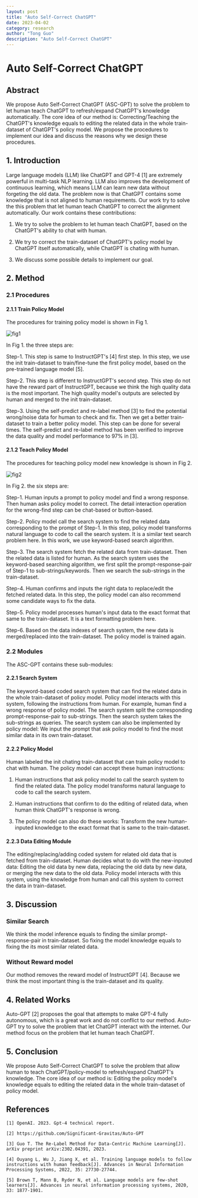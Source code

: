 ```yaml
---
layout: post
title: "Auto Self-Correct ChatGPT"
date: 2023-04-02
category: research
author: "Tong Guo"
description: "Auto Self-Correct ChatGPT"
---
```

# Auto Self-Correct ChatGPT

## Abstract

We propose Auto Self-Correct ChatGPT (ASC-GPT) to solve the problem to let human teach ChatGPT to refresh/expand ChatGPT's knowledge automatically. 
The core idea of our method is: Correcting/Teaching the ChatGPT's knowledge equals to editing the related data in the whole train-dataset of ChatGPT's policy model.
We propose the procedures to implement our idea and discuss the reasons why we design these procedures.


## 1. Introduction

Large language models (LLM) like ChatGPT and GPT-4 [1] are extremely powerful in multi-task NLP learning.
LLM also improves the development of continuous learning, which means LLM can learn new data without forgeting the old data.
The problem now is that ChatGPT contains some knowledge that is not aligned to human requirements. 
Our work try to solve the this problem that let human teach ChatGPT to correct the alignment automatically.
Our work contains these contributions:

1. We try to solve the problem to let human teach ChatGPT, based on the ChatGPT's ability to chat with human.

2. We try to correct the train-dataset of ChatGPT's policy model by ChatGPT itself automatically, while ChatGPT is chating with human.

3. We discuss some possible details to implement our goal.


## 2. Method

### 2.1 Procedures

#### 2.1.1 Train Policy Model 

The procedures for training policy model is shown in Fig 1. 

![fig1](/assets/png/self-correct-chatgpt/fig1.png)

In Fig 1. the three steps are:

Step-1. This step is same to InstructGPT's [4] first step. In this step, we use the init train-dataset to train/fine-tune the first policy model, based on the pre-trained language model [5]. 

Step-2. This step is different to InstructGPT's second step. This step do not have the reward part of InstructGPT, because we think the high quality data is the most important. The high quality model's outputs are selected by human and merged to the init train-dataset.

Step-3. Using the self-predict and re-label method [3] to find the potential wrong/noise data for human to check and fix. Then we get a better train-dataset to train a better policy model. This step can be done for several times. The self-predict and re-label method has been verified to improve the data quality and model performance to 97% in [3].

#### 2.1.2 Teach Policy Model 

The procedures for teaching policy model new knowledge is shown in Fig 2.

![fig2](/assets/png/self-correct-chatgpt/fig2.png)

In Fig 2. the six steps are:

Step-1. Human inputs a prompt to policy model and find a wrong response. Then human asks policy model to correct. The detail interaction operation for the wrong-find step can be chat-based or button-based.

Step-2. Policy model call the search system to find the related data corresponding to the prompt of Step-1. In this step, policy model transforms natural language to code to call the search system. 
It is a similar text search problem here. In this work, we use keyword-based search algorithm.

Step-3. The search system fetch the related data from train-dataset. 
Then the related data is listed for human. 
As the search system uses the keyword-based searching algorithm, we first split the prompt-response-pair of Step-1 to sub-strings/keywords. Then we search the sub-strings in the train-dataset. 

Step-4. Human confirms and inputs the right data to replace/edit the fetched related data. In this step, the policy model can also recommend some candidate ways to fix the data.

Step-5. Policy model processes human's input data to the exact format that same to the train-dataset. It is a text formatting problem here.

Step-6. Based on the data indexes of search system, the new data is merged/replaced into the train-dataset. The policy model is trained again.

### 2.2 Modules

The ASC-GPT contains these sub-modules:

#### 2.2.1 Search System

The keyword-based coded search system that can find the related data in the whole train-dataset of policy model. 
Policy model interacts with this system, following the instructions from human. 
For example, human find a wrong response of policy model. The search system split the corresponding prompt-response-pair to sub-strings. Then the search system takes the sub-strings as queries.
The search system can also be implemented by policy model: We input the prompt that ask policy model to find the most similar data in its own train-dataset.

#### 2.2.2 Policy Model 

Human labeled the init chating train-dataset that can train policy model to chat with human. The policy model can accept these human instructions: 

1. Human instructions that ask policy model to call the search system to find the related data. The policy model transforms natural language to code to call the search system.

2. Human instructions that confirm to do the editing of related data, when human think ChatGPT's response is wrong. 

3. The policy model can also do these works: Transform the new human-inputed knowledge to the exact format that is same to the train-dataset.

#### 2.2.3 Data Editing Module

The editing/replacing/adding coded system for related old data that is fetched from train-dataset. 
Human decides what to do with the new-inputed data: Editing the old data by new data, replacing the old data by new data, or merging the new data to the old data.
Policy model interacts with this system, using the knowledge from human and call this system to correct the data in train-dataset.

## 3. Discussion

### Similar Search

We think the model inference equals to finding the similar prompt-response-pair in train-dataset. 
So fixing the model knowledge equals to fixing the its most similar related data.

### Without Reward model 

Our mothod removes the reward model of InstructGPT [4]. Because we think the most important thing is the train-dataset and its quality.


## 4. Related Works

Auto-GPT [2] proposes the goal that attempts to make GPT-4 fully autonomous, which is a great work and do not conflict to our method.
Auto-GPT try to solve the problem that let ChatGPT interact with the internet. Our method focus on the problem that let human teach ChatGPT. 

## 5. Conclusion

We propose Auto Self-Correct ChatGPT to solve the problem that allow human to teach ChatGPT/policy-model to refresh/expand ChatGPT's knowledge.
The core idea of our method is: Editing the policy model's knowledge equals to editing the related data in the whole train-dataset of policy model.

## References

```
[1] OpenAI. 2023. Gpt-4 technical report.

[2] https://github.com/Significant-Gravitas/Auto-GPT

[3] Guo T. The Re-Label Method For Data-Centric Machine Learning[J]. arXiv preprint arXiv:2302.04391, 2023.

[4] Ouyang L, Wu J, Jiang X, et al. Training language models to follow instructions with human feedback[J]. Advances in Neural Information Processing Systems, 2022, 35: 27730-27744.

[5] Brown T, Mann B, Ryder N, et al. Language models are few-shot learners[J]. Advances in neural information processing systems, 2020, 33: 1877-1901.
```

 
